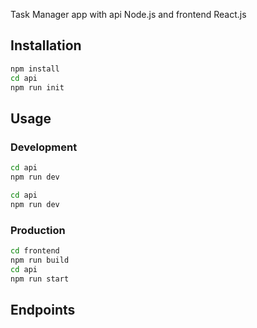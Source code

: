 Task Manager app with api Node.js and frontend React.js

## Installation

```bash
npm install
cd api
npm run init
```

## Usage

### Development
```bash
cd api
npm run dev
```
```bash
cd api
npm run dev
```

### Production
```bash
cd frontend
npm run build
cd api
npm run start
```

## Endpoints

